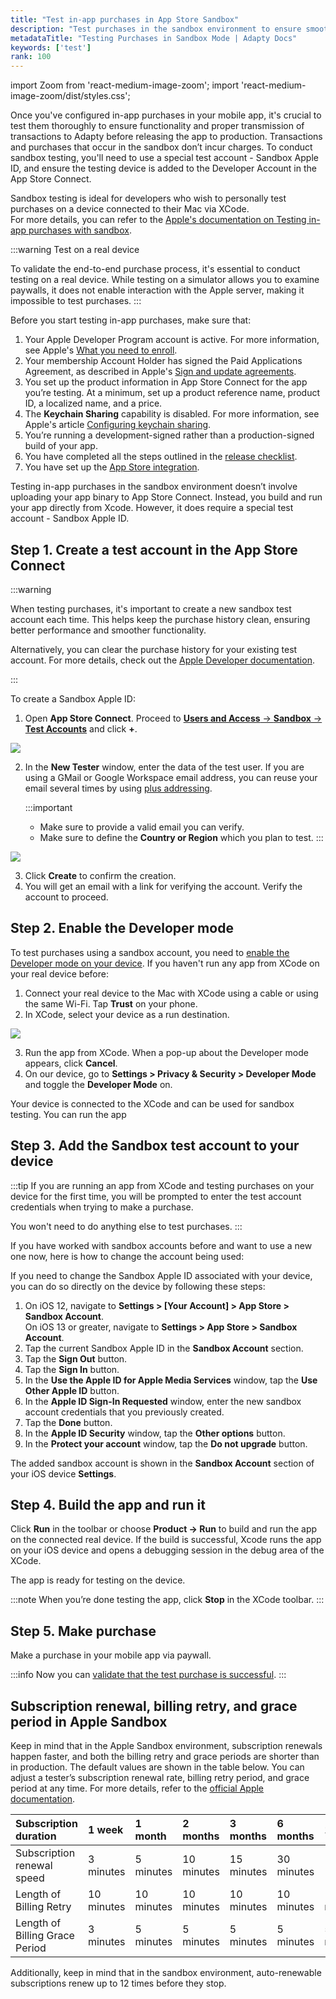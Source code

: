 ```yaml
---
title: "Test in-app purchases in App Store Sandbox"
description: "Test purchases in the sandbox environment to ensure smooth transactions."
metadataTitle: "Testing Purchases in Sandbox Mode | Adapty Docs"
keywords: ['test']
rank: 100
---
```


import Zoom from 'react-medium-image-zoom';
import 'react-medium-image-zoom/dist/styles.css';

Once you've configured in-app purchases in your mobile app, it's crucial to test them thoroughly to ensure functionality and proper transmission of transactions to Adapty before releasing the app to production. Transactions and purchases that occur in the sandbox don’t incur charges. To conduct sandbox testing, you'll need to use a special test account - Sandbox Apple ID, and ensure the testing device is added to the Developer Account in the App Store Connect. 

Sandbox testing is ideal for developers who wish to personally test purchases on a device connected to their Mac via XCode.  
For more details, you can refer to the [Apple's documentation on Testing in-app purchases with sandbox](https://developer.apple.com/documentation/storekit/in-app_purchase/testing_in-app_purchases_with_sandbox).

:::warning
Test on a real device

To validate the end-to-end purchase process, it's essential to conduct testing on a real device. While testing on a simulator allows you to examine paywalls, it does not enable interaction with the Apple server, making it impossible to test purchases.
:::

Before you start testing in-app purchases, make sure that:

1. Your Apple Developer Program account is active. For more information, see Apple's [What you need to enroll](https://developer.apple.com/programs/enroll).
2. Your membership Account Holder has signed the Paid Applications Agreement, as described in Apple's [Sign and update agreements](https://developer.apple.com/help/app-store-connect/manage-agreements/sign-and-update-agreements).
3. You set up the product information in App Store Connect for the app you’re testing. At a minimum, set up a product reference name, product ID, a localized name, and a price.
4. The **Keychain Sharing** capability is disabled. For more information, see Apple's article [Configuring keychain sharing](https://developer.apple.com/documentation/xcode/configuring-keychain-sharing).
5. You’re running a development-signed rather than a production-signed build of your app. 
6. You have completed all the steps outlined in the [release checklist](release-checklist).
7. You have set up the [App Store integration](initial_ios.md).

Testing in-app purchases in the sandbox environment doesn’t involve uploading your app binary to App Store Connect. Instead, you build and run your app directly from Xcode. However, it does require a special test account -  Sandbox Apple ID.

## Step 1. Create a test account in the App Store Connect

:::warning

When testing purchases, it's important to create a new sandbox test account each time. This helps keep the purchase history clean, ensuring better performance and smoother functionality.

Alternatively, you can clear the purchase history for your existing test account. For more details, check out the [Apple Developer documentation](https://developer.apple.com/documentation/storekit/in-app_purchase/testing_in-app_purchases_with_sandbox/#3894622).

:::

To create a Sandbox Apple ID:

1. Open **App Store Connect**. Proceed to [**Users and Access** → **Sandbox**  → **Test Accounts**](https://appstoreconnect.apple.com/access/users/sandbox) and click **+**.

   

<Zoom>
  <img src={require('./img/add-sandbox-user.webp').default}
  style={{
    border: '1px solid #727272', /* border width and color */
    width: '700px', /* image width */
    display: 'block', /* for alignment */
    margin: '0 auto' /* center alignment */
  }}
/>
</Zoom>



2. In the **New Tester** window, enter the data of the test user. If you are using a GMail or Google Workspace email address, you can reuse your email several times by using [plus addressing](https://www.wikihow.com/Use-Plus-Addressing-in-Gmail).

   :::important
   - Make sure to provide a valid email you can verify.
   - Make sure to define the **Country or Region** which you plan to test.
   :::

     
<Zoom>
  <img src={require('./img/57c3a7c-apple_new_test_account.webp').default}
  style={{
    border: '1px solid #727272', /* border width and color */
    width: '700px', /* image width */
    display: 'block', /* for alignment */
    margin: '0 auto' /* center alignment */
  }}
/>
</Zoom>



3. Click **Create** to confirm the creation.
4. You will get an email with a link for verifying the account. Verify the account to proceed.

## Step 2. Enable the Developer mode

To test purchases using a sandbox account, you need to [enable the Developer mode on your device](https://developer.apple.com/documentation/xcode/enabling-developer-mode-on-a-device). If you haven't run any app from XCode on your real device before:

1. Connect your real device to the Mac with XCode using a cable or using the same Wi-Fi. Tap **Trust** on your phone.
2. In XCode, select your device as a run destination.

<Zoom>
  <img src={require('./img/build-destination.webp').default}
  style={{
    border: '1px solid #727272', /* border width and color */
    width: '700px', /* image width */
    display: 'block', /* for alignment */
    margin: '0 auto' /* center alignment */
  }}
/>
</Zoom>

3. Run the app from XCode. When a pop-up about the Developer mode appears, click **Cancel**.
4. On our device, go to **Settings > Privacy & Security > Developer Mode** and toggle the **Developer Mode** on.

Your device is connected to the XCode and can be used for sandbox testing. You can run the app 

## Step 3. Add the Sandbox test account to your device

:::tip
If you are running an app from XCode and testing purchases on your device for the first time, you will be prompted to enter the test account credentials when trying to make a purchase. 

You won't need to do anything else to test purchases.
:::

If you have worked with sandbox accounts before and want to use a new one now, here is how to change the account being used:

If you need to change the Sandbox Apple ID associated with your device, you can do so directly on the device by following these steps:

1. On iOS 12, navigate to **Settings > [Your Account] > App Store > Sandbox Account**.  
   On iOS 13 or greater, navigate to **Settings > App Store > Sandbox Account**.
2. Tap the current Sandbox Apple ID in the **Sandbox Account** section.
3. Tap the **Sign Out** button.
4. Tap the **Sign In** button.
5. In the **Use the Apple ID for Apple Media Services** window, tap the **Use Other Apple ID** button.
6. In the **Apple ID Sign-In Requested** window, enter the new sandbox account credentials that you previously created. 
7. Tap the **Done** button.
8. In the **Apple ID Security** window, tap the **Other options** button.
9. In the **Protect your account** window, tap the **Do not upgrade** button.

The added sandbox account is shown in the **Sandbox Account** section of your iOS device **Settings**.

## Step 4. Build the app and run it

Click **Run** in the toolbar or choose **Product -> Run** to build and run the app on the connected real device. If the build is successful, Xcode runs the app on your iOS device and opens a debugging session in the debug area of the XCode. 

The app is ready for testing on the device.

:::note
When you’re done testing the app, click **Stop** in the XCode toolbar.
:::

## Step 5. Make purchase

Make a purchase in your mobile app via paywall.

:::info
Now you can [validate that the test purchase is successful](validate-test-purchases).
:::

## Subscription renewal, billing retry, and grace period in Apple Sandbox

Keep in mind that in the Apple Sandbox environment, subscription renewals happen faster, and both the billing retry and grace periods are shorter than in production. The default values are shown in the table below. You can adjust a tester’s subscription renewal rate, billing retry period, and grace period at any time. For more details, refer to the [official Apple documentation](https://developer.apple.com/help/app-store-connect/test-in-app-purchases/manage-sandbox-apple-account-settings/#edit-subscription-renewal-speed).

| Subscription duration          | 1 week     | 1 month    | 2 months   | 3 months   | 6 months   | 1 year     |
| :----------------------------- | :--------- | :--------- | :--------- | :--------- | :--------- | :--------- |
| Subscription renewal speed     | 3 minutes  | 5 minutes  | 10 minutes | 15 minutes | 30 minutes | 1 hour     |
| Length of Billing Retry        | 10 minutes | 10 minutes | 10 minutes | 10 minutes | 10 minutes | 10 minutes |
| Length of Billing Grace Period | 3 minutes  | 5 minutes  | 5 minutes  | 5 minutes  | 5 minutes  | 5 minutes  |

Additionally, keep in mind that in the sandbox environment, auto-renewable subscriptions renew up to 12 times before they stop.